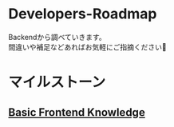 # Developers-Roadmap

Backendから調べていきます。  
間違いや補足などあればお気軽にご指摘ください🌼

# マイルストーン


## [Basic Frontend Knowledge](https://github.com/shi6na/Developers-Roadmap/blob/master/02_basic_frontend_knowledge/02_basic-frontend-knowledge.md)
